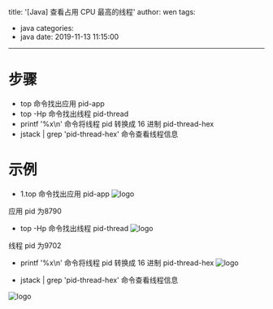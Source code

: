 title: '[Java] 查看占用 CPU 最高的线程'
author: wen
tags:
  - java
categories:
  - java
date: 2019-11-13 11:15:00
---
# 步骤
* top 命令找出应用 pid-app
* top -Hp <pid-app> 命令找出线程 pid-thread
* printf '%x\n' <pid-thread> 命令将线程 pid 转换成 16 进制 pid-thread-hex
* jstack <pid-app> | grep 'pid-thread-hex' 命令查看线程信息
# 示例
* 1.top 命令找出应用 pid-app
![logo](ava-查看占用-CPU-最高的线程/1.png)

应用 pid 为8790

* top -Hp <pid-app> 命令找出线程 pid-thread
![logo](ava-查看占用-CPU-最高的线程/2.png)

线程 pid 为9702

* printf '%x\n' <pid-thread> 命令将线程 pid 转换成 16 进制 pid-thread-hex
![logo](ava-查看占用-CPU-最高的线程/3.png)

* jstack <pid-app> | grep 'pid-thread-hex' 命令查看线程信息

![logo](ava-查看占用-CPU-最高的线程/4.png)